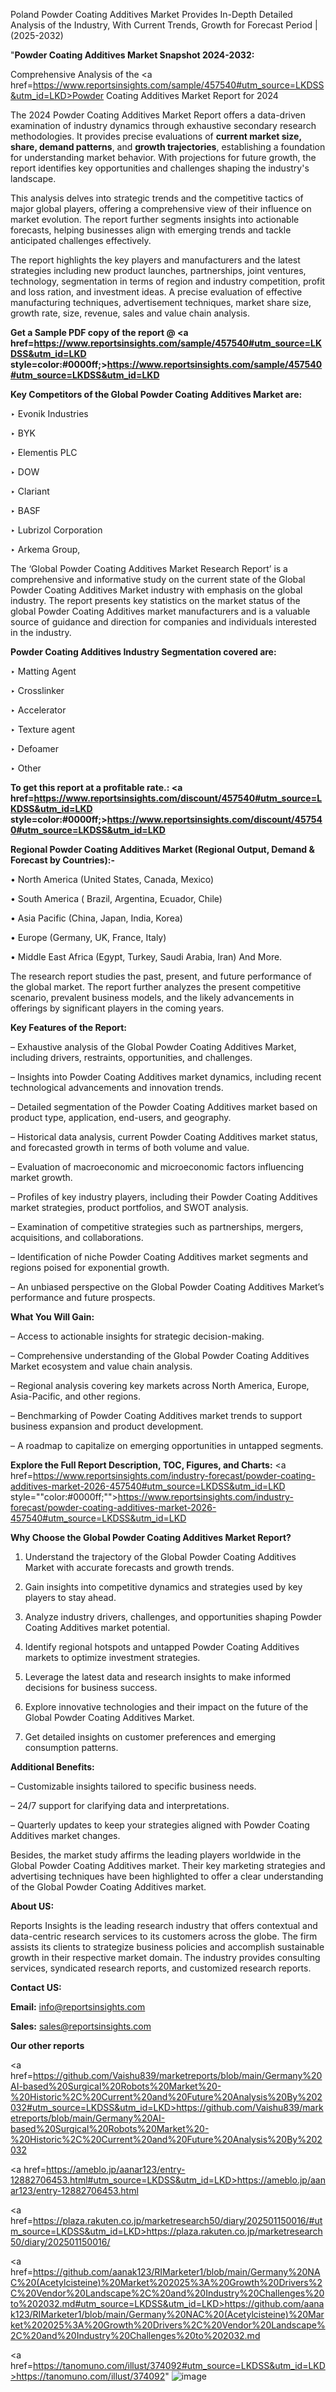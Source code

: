 Poland Powder Coating Additives Market Provides In-Depth Detailed Analysis of the Industry, With Current Trends, Growth for Forecast Period | (2025-2032)

"<strong>Powder Coating Additives Market Snapshot 2024-2032:</strong>

Comprehensive Analysis of the <a href=https://www.reportsinsights.com/sample/457540#utm_source=LKDSS&utm_id=LKD>Powder Coating Additives Market</a> Report for 2024

The 2024 Powder Coating Additives Market Report offers a data-driven examination of industry dynamics through exhaustive secondary research methodologies. It provides precise evaluations of <strong>current market size, share, demand patterns</strong>, and <strong>growth trajectories</strong>, establishing a foundation for understanding market behavior. With projections for future growth, the report identifies key opportunities and challenges shaping the industry's landscape.

This analysis delves into strategic trends and the competitive tactics of major global players, offering a comprehensive view of their influence on market evolution. The report further segments insights into actionable forecasts, helping businesses align with emerging trends and tackle anticipated challenges effectively.

The report highlights the key players and manufacturers and the latest strategies including new product launches, partnerships, joint ventures, technology, segmentation in terms of region and industry competition, profit and loss ration, and investment ideas. A precise evaluation of effective manufacturing techniques, advertisement techniques, market share size, growth rate, size, revenue, sales and value chain analysis.

<strong>Get a Sample PDF copy of the report @ <a href=https://www.reportsinsights.com/sample/457540#utm_source=LKDSS&utm_id=LKD style=color:#0000ff;>https://www.reportsinsights.com/sample/457540#utm_source=LKDSS&utm_id=LKD</a></strong>

<strong>Key Competitors of the Global Powder Coating Additives Market are:</strong>

‣ Evonik Industries

‣ BYK

‣ Elementis PLC

‣ DOW

‣ Clariant

‣ BASF

‣ Lubrizol Corporation

‣ Arkema Group,

The ‘Global Powder Coating Additives Market Research Report’ is a comprehensive and informative study on the current state of the Global Powder Coating Additives Market industry with emphasis on the global industry. The report presents key statistics on the market status of the global Powder Coating Additives market manufacturers and is a valuable source of guidance and direction for companies and individuals interested in the industry.

<strong>Powder Coating Additives Industry Segmentation covered are:</strong>

‣ Matting Agent

‣ Crosslinker

‣ Accelerator

‣ Texture agent

‣ Defoamer

‣ Other

<strong>To get this report at a profitable rate.: <a href=https://www.reportsinsights.com/discount/457540#utm_source=LKDSS&utm_id=LKD style=color:#0000ff;>https://www.reportsinsights.com/discount/457540#utm_source=LKDSS&utm_id=LKD</a></strong>

<strong>Regional Powder Coating Additives Market (Regional Output, Demand &amp; Forecast by Countries):-</strong>

• North America (United States, Canada, Mexico)

• South America ( Brazil, Argentina, Ecuador, Chile)

• Asia Pacific (China, Japan, India, Korea)

• Europe (Germany, UK, France, Italy)

• Middle East Africa (Egypt, Turkey, Saudi Arabia, Iran) And More.

The research report studies the past, present, and future performance of the global market. The report further analyzes the present competitive scenario, prevalent business models, and the likely advancements in offerings by significant players in the coming years.

<strong>Key Features of the Report:</strong>

– Exhaustive analysis of the Global Powder Coating Additives Market, including drivers, restraints, opportunities, and challenges.

– Insights into Powder Coating Additives market dynamics, including recent technological advancements and innovation trends.

– Detailed segmentation of the Powder Coating Additives market based on product type, application, end-users, and geography.

– Historical data analysis, current Powder Coating Additives market status, and forecasted growth in terms of both volume and value.

– Evaluation of macroeconomic and microeconomic factors influencing market growth.

– Profiles of key industry players, including their Powder Coating Additives market strategies, product portfolios, and SWOT analysis.

– Examination of competitive strategies such as partnerships, mergers, acquisitions, and collaborations.

– Identification of niche Powder Coating Additives market segments and regions poised for exponential growth.

– An unbiased perspective on the Global Powder Coating Additives Market’s performance and future prospects.

<strong>What You Will Gain:</strong>

– Access to actionable insights for strategic decision-making.

– Comprehensive understanding of the Global Powder Coating Additives Market ecosystem and value chain analysis.

– Regional analysis covering key markets across North America, Europe, Asia-Pacific, and other regions.

– Benchmarking of Powder Coating Additives market trends to support business expansion and product development.

– A roadmap to capitalize on emerging opportunities in untapped segments.

<strong>Explore the Full Report Description, TOC, Figures, and Charts:</strong>
<a href=https://www.reportsinsights.com/industry-forecast/powder-coating-additives-market-2026-457540#utm_source=LKDSS&utm_id=LKD style=""color:#0000ff;"">https://www.reportsinsights.com/industry-forecast/powder-coating-additives-market-2026-457540#utm_source=LKDSS&utm_id=LKD</a>

<strong>Why Choose the Global Powder Coating Additives Market Report?</strong>

1. Understand the trajectory of the Global Powder Coating Additives Market with accurate forecasts and growth trends.

2. Gain insights into competitive dynamics and strategies used by key players to stay ahead.

3. Analyze industry drivers, challenges, and opportunities shaping Powder Coating Additives market potential.

4. Identify regional hotspots and untapped Powder Coating Additives markets to optimize investment strategies.

5. Leverage the latest data and research insights to make informed decisions for business success.

6. Explore innovative technologies and their impact on the future of the Global Powder Coating Additives Market.

7. Get detailed insights on customer preferences and emerging consumption patterns.

<strong>Additional Benefits:</strong>

– Customizable insights tailored to specific business needs.

– 24/7 support for clarifying data and interpretations.

– Quarterly updates to keep your strategies aligned with Powder Coating Additives market changes.

Besides, the market study affirms the leading players worldwide in the Global Powder Coating Additives market. Their key marketing strategies and advertising techniques have been highlighted to offer a clear understanding of the Global Powder Coating Additives market.

<strong><strong>About US</strong>:</strong>

Reports Insights is the leading research industry that offers contextual and data-centric research services to its customers across the globe. The firm assists its clients to strategize business policies and accomplish sustainable growth in their respective market domain. The industry provides consulting services, syndicated research reports, and customized research reports.

<strong>Contact US:</strong>

<p class=><b>Email:</b> <a href=mailto:info@reportsinsights.com>info@reportsinsights.com</a></p>
<p class=><b>Sales:</b> <a href=mailto:sales@reportsinsights.com>sales@reportsinsights.com</a></p>

<strong>Our other reports</strong>

<a href=https://github.com/Vaishu839/marketreports/blob/main/Germany%20AI-based%20Surgical%20Robots%20Market%20-%20Historic%2C%20Current%20and%20Future%20Analysis%20By%202032#utm_source=LKDSS&utm_id=LKD>https://github.com/Vaishu839/marketreports/blob/main/Germany%20AI-based%20Surgical%20Robots%20Market%20-%20Historic%2C%20Current%20and%20Future%20Analysis%20By%202032</a>

<a href=https://ameblo.jp/aanar123/entry-12882706453.html#utm_source=LKDSS&utm_id=LKD>https://ameblo.jp/aanar123/entry-12882706453.html</a>

<a href=https://plaza.rakuten.co.jp/marketresearch50/diary/202501150016/#utm_source=LKDSS&utm_id=LKD>https://plaza.rakuten.co.jp/marketresearch50/diary/202501150016/</a>

<a href=https://github.com/aanak123/RIMarketer1/blob/main/Germany%20NAC%20(Acetylcisteine)%20Market%202025%3A%20Growth%20Drivers%2C%20Vendor%20Landscape%2C%20and%20Industry%20Challenges%20to%202032.md#utm_source=LKDSS&utm_id=LKD>https://github.com/aanak123/RIMarketer1/blob/main/Germany%20NAC%20(Acetylcisteine)%20Market%202025%3A%20Growth%20Drivers%2C%20Vendor%20Landscape%2C%20and%20Industry%20Challenges%20to%202032.md</a>

<a href=https://tanomuno.com/illust/374092#utm_source=LKDSS&utm_id=LKD>https://tanomuno.com/illust/374092</a>"
![image](https://github.com/user-attachments/assets/be0900a2-b0c2-412c-b24f-cfb55f4a7d12)
